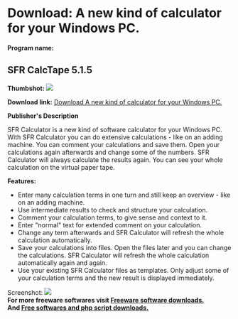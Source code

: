 # Download: A new kind of calculator for your Windows PC.

**Program name:**

## SFR CalcTape 5.1.5

  
**Thumbshot:** ![](http://www.freewarefiles.com/screenshot/sfrcalctape_md.jpg)   
  
**Download link:** [Download A new kind of calculator for your Windows PC.](http://freesoftwares.boysofts.com/SFR-CalcTape_program_18460.html)  
  


**Publisher's Description**  
  


SFR Calculator is a new kind of software calculator for your Windows PC. With SFR Calculator you can do extensive calculations - like on an adding machine. You can comment your calculations and save them. Open your calculations again afterwards and change some of the numbers. SFR Calculator will always calculate the results again. You can see your whole calculation on the virtual paper tape. 

**Features:**

  * Enter many calculation terms in one turn and still keep an overview - like on an adding machine. 
  * Use intermediate results to check and structure your calculation. 
  * Comment your calculation terms, to give sense and context to it. 
  * Enter "normal" text for extended comment on your calculation. 
  * Change any term afterwards and SFR Calculator will refresh the whole calculation automatically. 
  * Save your calculations into files. Open the files later and you can change the calculations. SFR Calculator will refresh the whole calculation automatically again and again. 
  * Use your existing SFR Calculator files as templates. Only adjust some of your calculation terms and the new result is displayed immediately. 

  
  
Screenshot: ![](http://www.freewarefiles.com/screenshot/sfrcalctape.jpg)   
**For more freeware softwares visit [Freeware software downloads.](http://freesoftwares.boysofts.com/)**   
**And [Free softwares and php script downloads.](http://www.boysofts.com/)**
